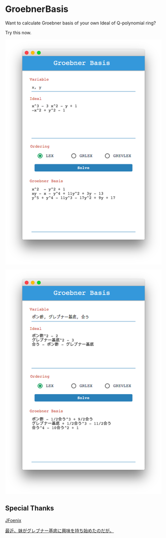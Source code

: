 # GroebnerBasis

Want to calculate Groebner basis of your own Ideal of Q-polynomial ring?

Try this now.

![img1](https://github.com/ryunryunryun/GroebnerBasis/blob/master/pic/img1.png)

![imggrbpnz](https://github.com/ryunryunryun/GroebnerBasis/blob/master/pic/img_grbpnz.png)

## Special Thanks
[JFoenix](https://github.com/jfoenixadmin/JFoenix)

[最近、妹がグレブナー基底に興味を持ち始めたのだが。](https://kakuyomu.jp/works/1177354054880542193)
